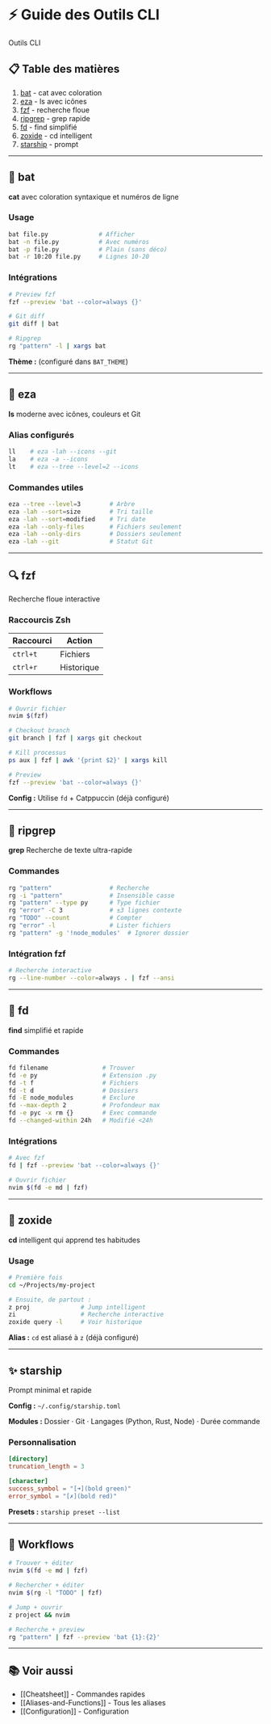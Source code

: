 # ⚡ Guide des Outils CLI

Outils CLI

## 📋 Table des matières

1. [bat](#bat) - cat avec coloration
2. [eza](#eza) - ls avec icônes
3. [fzf](#fzf) - recherche floue
4. [ripgrep](#ripgrep) - grep rapide
5. [fd](#fd) - find simplifié
6. [zoxide](#zoxide) - cd intelligent
7. [starship](#starship) - prompt


---

## 🦇 bat

**cat** avec coloration syntaxique et numéros de ligne

### Usage

```bash
bat file.py              # Afficher
bat -n file.py           # Avec numéros
bat -p file.py           # Plain (sans déco)
bat -r 10:20 file.py     # Lignes 10-20
```

### Intégrations

```bash
# Preview fzf
fzf --preview 'bat --color=always {}'

# Git diff
git diff | bat

# Ripgrep
rg "pattern" -l | xargs bat
```

**Thème :**  (configuré dans `BAT_THEME`)

---

## 📁 eza

**ls** moderne avec icônes, couleurs et Git

### Alias configurés

```bash
ll    # eza -lah --icons --git
la    # eza -a --icons
lt    # eza --tree --level=2 --icons
```

### Commandes utiles

```bash
eza --tree --level=3        # Arbre
eza -lah --sort=size        # Tri taille
eza -lah --sort=modified    # Tri date
eza -lah --only-files       # Fichiers seulement
eza -lah --only-dirs        # Dossiers seulement
eza -lah --git              # Statut Git
```

---

## 🔍 fzf

Recherche floue interactive

### Raccourcis Zsh

| Raccourci | Action |
|-----------|--------|
| `ctrl+t` | Fichiers |
| `ctrl+r` | Historique |


### Workflows

```bash
# Ouvrir fichier
nvim $(fzf)

# Checkout branch
git branch | fzf | xargs git checkout

# Kill processus
ps aux | fzf | awk '{print $2}' | xargs kill

# Preview
fzf --preview 'bat --color=always {}'
```

**Config :** Utilise `fd` + Catppuccin (déjà configuré)

---

## 🔎 ripgrep

**grep** Recherche de texte ultra-rapide

### Commandes

```bash
rg "pattern"                # Recherche
rg -i "pattern"             # Insensible casse
rg "pattern" --type py      # Type fichier
rg "error" -C 3             # ±3 lignes contexte
rg "TODO" --count           # Compter
rg "error" -l               # Lister fichiers
rg "pattern" -g '!node_modules'  # Ignorer dossier
```

### Intégration fzf

```bash
# Recherche interactive
rg --line-number --color=always . | fzf --ansi
```

---

## 🔎 fd

**find** simplifié et rapide

### Commandes

```bash
fd filename               # Trouver
fd -e py                  # Extension .py
fd -t f                   # Fichiers
fd -t d                   # Dossiers
fd -E node_modules        # Exclure
fd --max-depth 2          # Profondeur max
fd -e pyc -x rm {}        # Exec commande
fd --changed-within 24h   # Modifié <24h
```

### Intégrations

```bash
# Avec fzf
fd | fzf --preview 'bat --color=always {}'

# Ouvrir fichier
nvim $(fd -e md | fzf)
```

---

## 🚀 zoxide

**cd** intelligent qui apprend tes habitudes

### Usage

```bash
# Première fois
cd ~/Projects/my-project

# Ensuite, de partout :
z proj              # Jump intelligent
zi                  # Recherche interactive
zoxide query -l     # Voir historique
```

**Alias :** `cd` est aliasé à `z` (déjà configuré)

---

## ✨ starship

Prompt minimal et rapide

**Config :** `~/.config/starship.toml`

**Modules :** Dossier · Git · Langages (Python, Rust, Node) · Durée commande

### Personnalisation

```toml
[directory]
truncation_length = 3

[character]
success_symbol = "[➜](bold green)"
error_symbol = "[✗](bold red)"
```

**Presets :** `starship preset --list`

---

## 🔗 Workflows

```bash
# Trouver + éditer
nvim $(fd -e md | fzf)

# Rechercher + éditer
nvim $(rg -l "TODO" | fzf)

# Jump + ouvrir
z project && nvim

# Recherche + preview
rg "pattern" | fzf --preview 'bat {1}:{2}'
```

---

## 📚 Voir aussi

- [[Cheatsheet]] - Commandes rapides
- [[Aliases-and-Functions]] - Tous les aliases
- [[Configuration]] - Configuration
